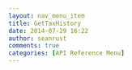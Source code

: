```yaml
---
layout: nav_menu_item
title: GetTaxHistory
date: 2014-07-29 16:22
author: seanrust
comments: true
categories: [API Reference Menu]
---
```


